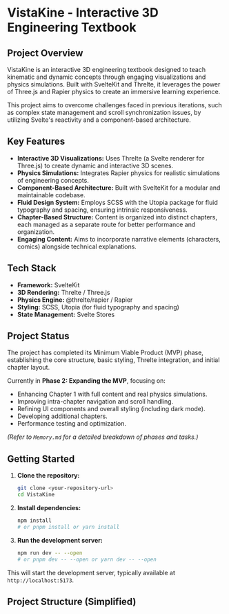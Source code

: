 # VistaKine - Interactive 3D Engineering Textbook

## Project Overview

VistaKine is an interactive 3D engineering textbook designed to teach kinematic and dynamic concepts through engaging visualizations and physics simulations. Built with SvelteKit and Threlte, it leverages the power of Three.js and Rapier physics to create an immersive learning experience.

This project aims to overcome challenges faced in previous iterations, such as complex state management and scroll synchronization issues, by utilizing Svelte's reactivity and a component-based architecture.

## Key Features

*   **Interactive 3D Visualizations:** Uses Threlte (a Svelte renderer for Three.js) to create dynamic and interactive 3D scenes.
*   **Physics Simulations:** Integrates Rapier physics for realistic simulations of engineering concepts.
*   **Component-Based Architecture:** Built with SvelteKit for a modular and maintainable codebase.
*   **Fluid Design System:** Employs SCSS with the Utopia package for fluid typography and spacing, ensuring intrinsic responsiveness.
*   **Chapter-Based Structure:** Content is organized into distinct chapters, each managed as a separate route for better performance and organization.
*   **Engaging Content:** Aims to incorporate narrative elements (characters, comics) alongside technical explanations.

## Tech Stack

*   **Framework:** SvelteKit
*   **3D Rendering:** Threlte / Three.js
*   **Physics Engine:** @threlte/rapier / Rapier
*   **Styling:** SCSS, Utopia (for fluid typography and spacing)
*   **State Management:** Svelte Stores

## Project Status

The project has completed its Minimum Viable Product (MVP) phase, establishing the core structure, basic styling, Threlte integration, and initial chapter layout.

Currently in **Phase 2: Expanding the MVP**, focusing on:
*   Enhancing Chapter 1 with full content and real physics simulations.
*   Improving intra-chapter navigation and scroll handling.
*   Refining UI components and overall styling (including dark mode).
*   Developing additional chapters.
*   Performance testing and optimization.

*(Refer to `Memory.md` for a detailed breakdown of phases and tasks.)*

## Getting Started

1.  **Clone the repository:**
    ```bash
    git clone <your-repository-url>
    cd VistaKine
    ```

2.  **Install dependencies:**
    ```bash
    npm install
    # or pnpm install or yarn install
    ```

3.  **Run the development server:**
    ```bash
    npm run dev -- --open
    # or pnpm dev -- --open or yarn dev -- --open
    ```

This will start the development server, typically available at `http://localhost:5173`.

## Project Structure (Simplified)
